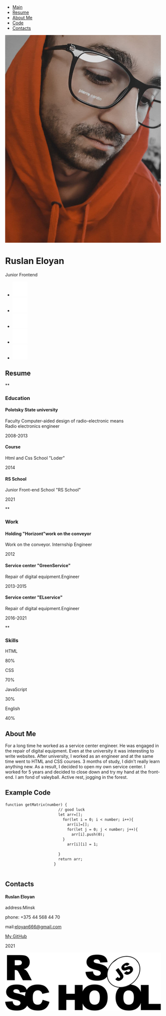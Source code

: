-   [Main](#Main)
-   [Resume](#Resume)
-   [About Me](#About_Me)
-   [Code](#Code)
-   [Contacts](#Contacts)

![photo](img/photo.jpg)

Ruslan Eloyan
=============

Junior Frontend

-   [![Youtube](svg/Youtube.svg)](#)
-   [![Instagram](svg/Instagram.svg)](#)
-   [![Facebook](svg/Facebook.svg)](#)
-   [![Twitter](svg/Twitter.svg)](#)
-   [![Pinterest](svg/Pinterest.svg)](#)
  
Resume
------

**

### Education

#### Polotsky State university

Faculty Computer-aided design of radio-electronic means \
 Radio electronics engineer

2008-2013

#### Course

Html and Css School "Loder"

2014

#### RS School

Junior Front-end School "RS School"

2021

**

### Work

#### Holding "Horizont"work on the conveyor

Work on the conveyor. Internship Engineer

2012

#### Service center "GreenService"

Repair of digital equipment.Engineer

2013-2015

#### Service center "ELservice"

Repair of digital equipment.Engineer

2016-2021

**

### Skills

HTML

80%

CSS

70%

JavaScript

30%

English

40%

About Me
--------

For a long time he worked as a service center engineer. He was engaged
in the repair of digital equipment. Even at the university it was
interesting to write websites. After university, I worked as an engineer
and at the same time went to HTML and CSS courses. 3 months of study, I
didn't really learn anything new. As a result, I decided to open my own
service center. I worked for 5 years and decided to close down and try
my hand at the front-end. I am fond of valeyball. Active rest, jogging
in the forest.

Example Code
------------

``` {style="color:#d1d1d1;background:#000000;"}
function getMatrix(number) {
                        // good luck
                        let arr=[];
                          for(let i = 0; i < number; i++){
                            arr[i]=[];
                            for(let j = 0; j < number; j++){
                              arr[i].push(0);
                          }
                            arr[i][i] = 1;
                          
                        }
                        return arr;
                      } 
                      
```

Contacts
--------

#### Ruslan Eloyan

address:Minsk

phone: +375 44 568 44 70

mail:eloyan666@gmail.com

[My GitHub](https://github.com/elruslan)

2021

[![RS School](svg/rs_school_js.svg)](https://rs.school/js/)
